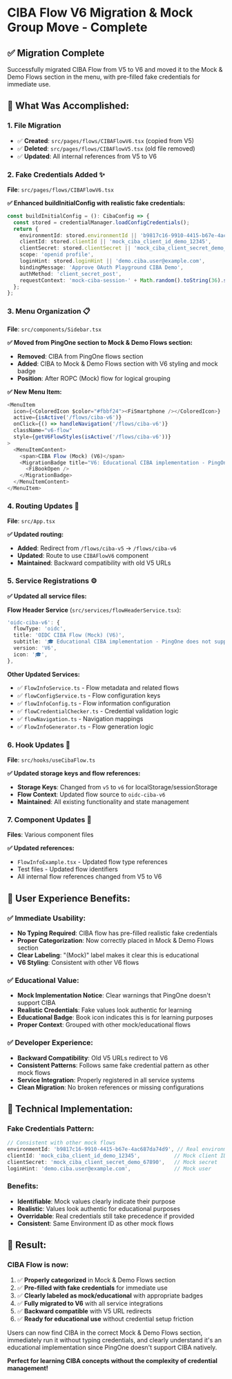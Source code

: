 # CIBA Flow V6 Migration & Mock Group Move - Complete

## ✅ **Migration Complete**

Successfully migrated CIBA Flow from V5 to V6 and moved it to the Mock & Demo Flows section in the menu, with pre-filled fake credentials for immediate use.

## 🎯 **What Was Accomplished:**

### **1. File Migration**
- ✅ **Created**: `src/pages/flows/CIBAFlowV6.tsx` (copied from V5)
- ✅ **Deleted**: `src/pages/flows/CIBAFlowV5.tsx` (old file removed)
- ✅ **Updated**: All internal references from V5 to V6

### **2. Fake Credentials Added** ✨
**File**: `src/pages/flows/CIBAFlowV6.tsx`

**✅ Enhanced buildInitialConfig with realistic fake credentials:**
```typescript
const buildInitialConfig = (): CibaConfig => {
  const stored = credentialManager.loadConfigCredentials();
  return {
    environmentId: stored.environmentId || 'b9817c16-9910-4415-b67e-4ac687da74d9',
    clientId: stored.clientId || 'mock_ciba_client_id_demo_12345',
    clientSecret: stored.clientSecret || 'mock_ciba_client_secret_demo_67890',
    scope: 'openid profile',
    loginHint: stored.loginHint || 'demo.ciba.user@example.com',
    bindingMessage: 'Approve OAuth Playground CIBA Demo',
    authMethod: 'client_secret_post',
    requestContext: 'mock-ciba-session-' + Math.random().toString(36).substring(2, 15),
  };
};
```

### **3. Menu Organization** 📋
**File**: `src/components/Sidebar.tsx`

**✅ Moved from PingOne section to Mock & Demo Flows section:**
- **Removed**: CIBA from PingOne flows section
- **Added**: CIBA to Mock & Demo Flows section with V6 styling and mock badge
- **Position**: After ROPC (Mock) flow for logical grouping

**✅ New Menu Item:**
```typescript
<MenuItem
  icon={<ColoredIcon $color="#fbbf24"><FiSmartphone /></ColoredIcon>}
  active={isActive('/flows/ciba-v6')}
  onClick={() => handleNavigation('/flows/ciba-v6')}
  className="v6-flow"
  style={getV6FlowStyles(isActive('/flows/ciba-v6'))}
>
  <MenuItemContent>
    <span>CIBA Flow (Mock) (V6)</span>
    <MigrationBadge title="V6: Educational CIBA implementation - PingOne does not support CIBA">
      <FiBookOpen />
    </MigrationBadge>
  </MenuItemContent>
</MenuItem>
```

### **4. Routing Updates** 🔄
**File**: `src/App.tsx`

**✅ Updated routing:**
- **Added**: Redirect from `/flows/ciba-v5` → `/flows/ciba-v6`
- **Updated**: Route to use `CIBAFlowV6` component
- **Maintained**: Backward compatibility with old V5 URLs

### **5. Service Registrations** ⚙️

**✅ Updated all service files:**

**Flow Header Service** (`src/services/flowHeaderService.tsx`):
```typescript
'oidc-ciba-v6': {
  flowType: 'oidc',
  title: 'OIDC CIBA Flow (Mock) (V6)',
  subtitle: '🎓 Educational CIBA implementation - PingOne does not support CIBA. Mock flow demonstrates Client Initiated Backchannel Authentication for decoupled authentication scenarios.',
  version: 'V6',
  icon: '🎓',
},
```

**Other Updated Services:**
- ✅ `FlowInfoService.ts` - Flow metadata and related flows
- ✅ `flowConfigService.ts` - Flow configuration keys
- ✅ `flowInfoConfig.ts` - Flow information configuration
- ✅ `flowCredentialChecker.ts` - Credential validation logic
- ✅ `flowNavigation.ts` - Navigation mappings
- ✅ `FlowInfoGenerator.ts` - Flow generation logic

### **6. Hook Updates** 🔧
**File**: `src/hooks/useCibaFlow.ts`

**✅ Updated storage keys and flow references:**
- **Storage Keys**: Changed from `v5` to `v6` for localStorage/sessionStorage
- **Flow Context**: Updated flow source to `oidc-ciba-v6`
- **Maintained**: All existing functionality and state management

### **7. Component Updates** 🎨
**Files**: Various component files

**✅ Updated references:**
- `FlowInfoExample.tsx` - Updated flow type references
- Test files - Updated flow identifiers
- All internal flow references changed from V5 to V6

## 🎯 **User Experience Benefits:**

### **✅ Immediate Usability:**
- **No Typing Required**: CIBA flow has pre-filled realistic fake credentials
- **Proper Categorization**: Now correctly placed in Mock & Demo Flows section
- **Clear Labeling**: "(Mock)" label makes it clear this is educational
- **V6 Styling**: Consistent with other V6 flows

### **✅ Educational Value:**
- **Mock Implementation Notice**: Clear warnings that PingOne doesn't support CIBA
- **Realistic Credentials**: Fake values look authentic for learning
- **Educational Badge**: Book icon indicates this is for learning purposes
- **Proper Context**: Grouped with other mock/educational flows

### **✅ Developer Experience:**
- **Backward Compatibility**: Old V5 URLs redirect to V6
- **Consistent Patterns**: Follows same fake credential pattern as other mock flows
- **Service Integration**: Properly registered in all service systems
- **Clean Migration**: No broken references or missing configurations

## 🔧 **Technical Implementation:**

### **Fake Credentials Pattern:**
```typescript
// Consistent with other mock flows
environmentId: 'b9817c16-9910-4415-b67e-4ac687da74d9', // Real environment
clientId: 'mock_ciba_client_id_demo_12345',           // Mock client ID
clientSecret: 'mock_ciba_client_secret_demo_67890',   // Mock secret
loginHint: 'demo.ciba.user@example.com',              // Mock user
```

### **Benefits:**
- **Identifiable**: Mock values clearly indicate their purpose
- **Realistic**: Values look authentic for educational purposes
- **Overridable**: Real credentials still take precedence if provided
- **Consistent**: Same Environment ID as other mock flows

## 🎉 **Result:**

### **CIBA Flow is now:**
1. ✅ **Properly categorized** in Mock & Demo Flows section
2. ✅ **Pre-filled with fake credentials** for immediate use
3. ✅ **Clearly labeled as mock/educational** with appropriate badges
4. ✅ **Fully migrated to V6** with all service integrations
5. ✅ **Backward compatible** with V5 URL redirects
6. ✅ **Ready for educational use** without credential setup friction

Users can now find CIBA in the correct Mock & Demo Flows section, immediately run it without typing credentials, and clearly understand it's an educational implementation since PingOne doesn't support CIBA natively.

**Perfect for learning CIBA concepts without the complexity of credential management!**